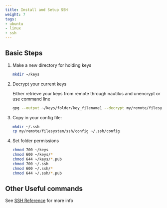 ```yaml
---
title: Install and Setup SSH
weight: 7
tags:
- ubuntu
- linux
- ssh
---
```


## Basic Steps

1. Make a new directory for holding keys

    ```bash
    mkdir ~/keys
    ```

1. Decrypt your current keys

    Either retrieve your keys from remote through nautilus and unencrypt or use command line

    ```bash
    gpg --output ~/keys/folder/key_filename1 --decrypt my/remote/filesystem/ssh/key_filename1.pgp
    ```

1. Copy in your config file:

    ```bash
    mkdir ~/.ssh
    cp my/remote/filesystem/ssh/config ~/.ssh/config
    ```

1. Set folder permissions

    ```bash
    chmod 700 ~/keys
    chmod 600 ~/keys/*
    chmod 644 ~/keys/*.pub
    chmod 700 ~/.ssh
    chmod 600 ~/.ssh/*
    chmod 644 ~/.ssh/*.pub
    ```

## Other Useful commands

See [SSH Reference](/notebook/ssh-reference) for more info